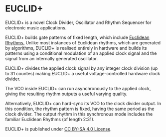 # EUCLID+
EUCLID+ is a novel Clock Divider, Oscillator and Rhythm Sequencer for electronic music applications. 

EUCLID+ builds gate patterns of fixed length, which include [Euclidean Rhythms.](https://en.wikipedia.org/wiki/Euclidean_rhythm) Unlike most instances of Euclidean rhythms, which are generated by algorithms, EUCLID+ is realised entirely in hardware and builds its patterns using a conditional modulation of an applied clock signal and the signal from an internally generated oscillator.

EUCLID+ divides the applied clock signal by any integer clock division (up to 31 countes) making EUCLID+ a useful voltage-controlled hardware clock divider.

The VCO inside EUCLID+ can run asynchronously to the applied clock, giving the resulting rhythm outputs a useful varying quality.

Alternatively, EUCLID+ can hard-sync its VCO to the clock divider output. In this condition, the rhythm pattern is fixed, having the same period as the clock divider. The output rhythm in this synchronous mode includes the familiar Euclidean Rhythms (of length 2:31).

EUCLID+ is published under [CC BY-SA 4.0 License](https://github.com/m0xpd/EUCLIDplus/blob/main/LICENSE.txt).
